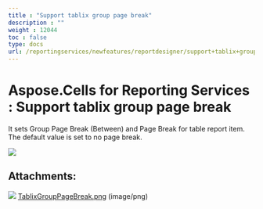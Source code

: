 ```yaml
---
title : "Support tablix group page break" 
description : "" 
weight : 12044 
toc : false
type: docs
url: /reportingservices/newfeatures/reportdesigner/support+tablix+group+page+break/
---
```


# Aspose.Cells for Reporting Services : Support tablix group page break


It sets Group Page Break (Between) and Page Break for table report item. The default value is set to no page break. 

![](https://docs2.aspose.com/cells/reportingservices/attachments/95322270/95584274.png)

## Attachments:

![](https://docs2.aspose.com/cells/reportingservices/images/icons/bullet_blue.gif) [TablixGroupPageBreak.png](https://docs2.aspose.com/cells/reportingservices/attachments/95322270/95584274.png) (image/png)  

